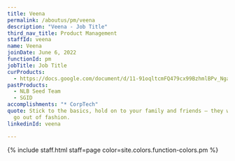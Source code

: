 ```yaml
---
title: Veena
permalink: /aboutus/pm/veena
description: "Veena - Job Title"
third_nav_title: Product Management
staffId: veena
name: Veena
joinDate: June 6, 2022
functionId: pm
jobTitle: Job Title
curProducts:
  - https://docs.google.com/document/d/11-91oqltcmFQ479cx99BzhmlBPv_NgaDuyH3gHJO7n8/edit
pastProducts:
  - NLB Seed Team
  - SGID
accomplishments: "* CorpTech"
quote: Stick to the basics, hold on to your family and friends – they will never
  go out of fashion.
linkedinId: veena

---
```


{% include staff.html staff=page color=site.colors.function-colors.pm %}
